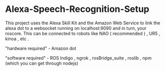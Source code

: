 # Alexa-Speech-Recognition-Setup

This project uses the Alexa Skill Kit and the Amazon Web Service to link the alexa dot to a websocket running on localhost:9090 and in turn, your roscore. This can be connected to robots like NAO ( recommended )  , UR5 , kinoa , etc . 


"hardware required" - 
Amazon dot


"software required" - 
ROS Indigo ,
ngrok ,
rosBridge_suite ,
roslib ,
npm (which you can get through nodejs) 
